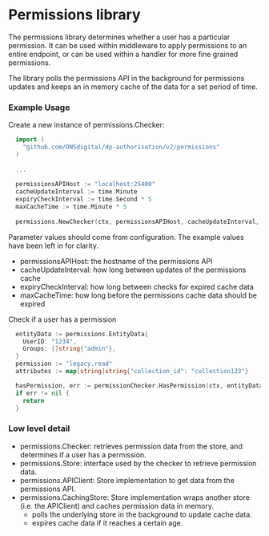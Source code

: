 
# Permissions library

The permissions library determines whether a user has a particular permission. It can be used within middleware to apply permissions to an entire endpoint, or can be used within a handler for more fine grained permissions.

The library polls the permissions API in the background for permissions updates and keeps an in memory cache of the data for a set period of time.

### Example Usage

Create a new instance of permissions.Checker:

```go
  import (
	"github.com/ONSdigital/dp-authorisation/v2/permissions"
  )
  
  ...
  
  permissionsAPIHost := "localhost:25400"
  cacheUpdateInterval := time.Minute
  expiryCheckInterval := time.Second * 5
  maxCacheTime := time.Minute * 5
	
  permissions.NewChecker(ctx, permissionsAPIHost, cacheUpdateInterval, expiryCheckInterval, maxCacheTime)
```
Parameter values should come from configuration. The example values have been left in for clarity.
- permissionsAPIHost: the hostname of the permissions API
- cacheUpdateInterval: how long between updates of the permissions cache
- expiryCheckInterval: how long between checks for expired cache data 
- maxCacheTime: how long before the permissions cache data should be expired

Check if a user has a permission

```go
  entityData := permissions.EntityData{
    UserID: "1234",
    Groups: []string{"admin"},
  }
  permission := "legacy.read"
  attributes := map[string]string{"collection_id": "collection123"}

  hasPermission, err := permissionChecker.HasPermission(ctx, entityData, permission, attributes)
  if err != nil {
    return 
  }
```

### Low level detail

- permissions.Checker: retrieves permission data from the store, and determines if a user has a permission.
- permissions.Store: interface used by the checker to retrieve permission data.
- permissions.APIClient: Store implementation to get data from the permissions API.
- permissions.CachingStore: Store implementation wraps another store (i.e. the APIClient) and caches permission data in memory.
  - polls the underlying store in the background to update cache data.
  - expires cache data if it reaches a certain age.
